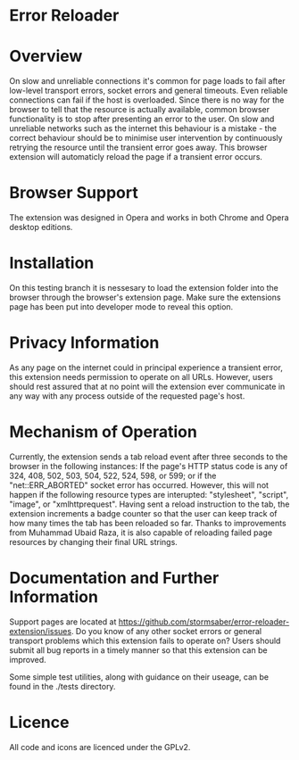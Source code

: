 Error Reloader
==============

# Overview
On slow and unreliable connections it's common for page loads to fail after low-level transport errors, socket errors and general timeouts. Even reliable connections can fail if the host is overloaded. Since there is no way for the browser to tell that the resource is actually available, common browser functionality is to stop after presenting an error to the user. On slow and unreliable networks such as the internet this behaviour is a mistake - the correct behaviour should be to minimise user intervention by continuously retrying the resource until the transient error goes away. This browser extension will automaticly reload the page if a transient error occurs.

# Browser Support
The extension was designed in Opera and works in both Chrome and Opera desktop editions.

# Installation
On this testing branch it is nessesary to load the extension folder into the browser through the browser's extension page. Make sure the extensions page has been put into developer mode to reveal this option.

# Privacy Information
As any page on the internet could in principal experience a transient error, this extension needs permission to operate on all URLs. However, users should rest assured that at no point will the extension ever communicate in any way with any process outside of the requested page's host.

# Mechanism of Operation
Currently, the extension sends a tab reload event after three seconds to the browser in the following instances: If the page's HTTP status code is any of 324, 408, 502, 503, 504, 522, 524, 598, or 599; or if the "net::ERR_ABORTED" socket error has occurred. However, this will not happen if the following resource types are interupted: "stylesheet", "script", "image", or "xmlhttprequest". Having sent a reload instruction to the tab, the extension increments a badge counter so that the user can keep track of how many times the tab has been reloaded so far. Thanks to improvements from Muhammad Ubaid Raza, it is also capable of reloading failed page resources by changing their final URL strings.

# Documentation and Further Information
Support pages are located at https://github.com/stormsaber/error-reloader-extension/issues. Do you know of any other socket errors or general transport problems which this extension fails to operate on? Users should submit all bug reports in a timely manner so that this extension can be improved.

Some simple test utilities, along with guidance on their useage, can be found in the ./tests directory.

# Licence
All code and icons are licenced under the GPLv2.